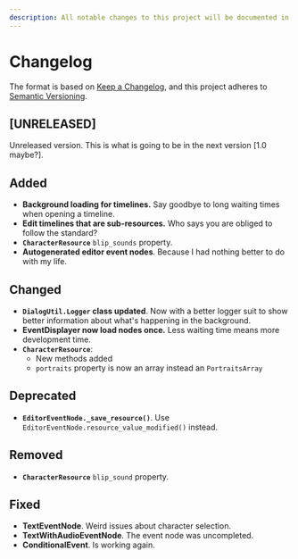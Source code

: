 ```yaml
---
description: All notable changes to this project will be documented in this file.
---
```


# Changelog

The format is based on [Keep a Changelog](https://keepachangelog.com/en/1.0.0/), and this project adheres to [Semantic Versioning](https://semver.org/spec/v2.0.0.html).

## \[UNRELEASED\]

Unreleased version. This is what is going to be in the next version \[1.0 maybe?\].

## Added

* **Background loading for timelines.** Say goodbye to long waiting times when opening a timeline.
* **Edit timelines that are sub-resources.** Who says you are obliged to follow the standard?
* **`CharacterResource`** `blip_sounds` property.
* **Autogenerated editor event nodes**. Because I had nothing better to do with my life.

## Changed

* **`DialogUtil.Logger` class updated**. Now with a better logger suit to show better information about what's happening in the background.
* **EventDisplayer now load nodes once.** Less waiting time means more development time.
* **`CharacterResource`**:
  * New methods added
  * `portraits` property is now an array instead an `PortraitsArray`

## Deprecated

* **`EditorEventNode._save_resource()`**. Use `EditorEventNode.resource_value_modified()` instead.

## Removed

* **`CharacterResource`** `blip_sound` property.

## Fixed

* **TextEventNode**. Weird issues about character selection.
* **TextWithAudioEventNode**. The event node was uncompleted.
* **ConditionalEvent**. Is working again.

